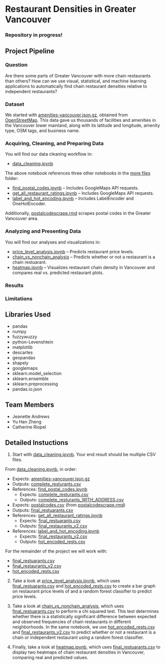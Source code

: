 # Restaurant Densities in Greater Vancouver

### Repository in progress!

## Project Pipeline

### Question
Are there some parts of Greater Vancouver with more chain restaurants than others? How can we use visual, statistical, and machine learning applications to automatically find chain restaurant densities relative to independent restaurants?

### Dataset
We started with [amenities-vancouver.json.gz](https://github.com/jeanetteandrews/RestaurantDensity/blob/master/amenities-vancouver.json.gz), obtained from [OpenStreetMap](www.openstreetmap.org). This data gave us thousands of facilities and amenities in the Vancouver lower mainland, along with its latitude and longitude, amenity type, OSM tags, and business name.

### Acquiring, Cleaning, and Preparing Data
You will find our data cleaning workflow in:
* [data_cleaning.ipynb](https://github.com/jeanetteandrews/RestaurantDensity/blob/master/data_cleaning.ipynb) <br />

The above notebook references three other notebooks in the [more files](https://github.com/jeanetteandrews/RestaurantDensity/tree/master/more_files) folder:

* [find_postal_codes.ipynb](https://github.com/jeanetteandrews/RestaurantDensity/blob/master/more_files/find_postal_codes.ipynb) – Includes GoogleMaps API requests.
* [get_all_restaurant_ratings.ipynb](https://github.com/jeanetteandrews/RestaurantDensity/blob/master/more_files/get_all_restaurant_ratings.ipynb) – Includes GoogleMaps API requests.
* [label_and_hot_encoding.ipynb](https://github.com/jeanetteandrews/RestaurantDensity/blob/master/more_files/label_and_hot_encoding.ipynb) – Includes LabelEncoder and OneHotEncoder.

Additionally, [postalcodescrape.rmd](https://github.com/jeanetteandrews/RestaurantDensity/blob/master/more_files/postalcodescrape.rmd) scrapes postal codes in the Greater Vancouver area.
      
### Analyzing and Presenting Data
You will find our analyses and visualizations in:

* [price_level_analysis.ipynb](https://github.com/jeanetteandrews/VancouverRestaurantDensity/blob/master/price_level_analysis.ipynb) – Predicts restaurant price levels.
* [chain_vs_nonchain_analysis](https://github.com/jeanetteandrews/VancouverRestaurantDensity/blob/master/chain_vs_nonchain_analysis.ipynb) – Predicts whether or not a restaurant is a chain restuarant.
* [heatmap.ipynb](https://github.com/jeanetteandrews/VancouverRestaurantDensity/blob/master/heatmap.ipynb) – Visualizes restaurant chain density in Vancouver and compares real vs. predicted restaurant plots.

### Results

### Limitations

## Libraries Used  
* pandas
* numpy  
* fuzzywuzzy  
* python-Levenshtein  
* matplotlib  
* descartes  
* geopandas  
* shapely  
* googlemaps  
* sklearn.model_selection  
* sklearn.ensemble  
* sklearn.preprocessing  
* pandas.io.json  

## Team Members
* Jeanette Andrews
* Yu Han Zheng
* Catherine Riopel
										 
## Detailed Instuctions
1. Start with [data_cleaning.ipynb](https://github.com/jeanetteandrews/RestaurantDensity/blob/master/data_cleaning.ipynb). Your end result should be multiple CSV files. 

From [data_cleaning.ipynb](https://github.com/jeanetteandrews/RestaurantDensity/blob/master/data_cleaning.ipynb), in order:

* Expects: [amenities-vancouver.json.gz](https://github.com/jeanetteandrews/RestaurantDensity/blob/master/amenities-vancouver.json.gz)
* Outputs: [complete_resturants.csv](https://github.com/jeanetteandrews/VancouverRestaurantDensity/blob/master/complete_restaurants.csv)
* References: [find_postal_codes.ipynb](https://github.com/jeanetteandrews/RestaurantDensity/blob/master/more_files/find_postal_codes.ipynb)
	* Expects: [complete_resturants.csv](https://github.com/jeanetteandrews/VancouverRestaurantDensity/blob/master/complete_restaurants.csv)
	* Outputs: [complete_resturants_WITH_ADDRESS.csv](https://github.com/jeanetteandrews/VancouverRestaurantDensity/blob/master/complete_restaurants_WITH_ADDRESS.csv)
* Expects: [postalcodes.csv](https://github.com/jeanetteandrews/VancouverRestaurantDensity/blob/master/postalcodes.csv) (from [postalcodescrape.rmd](https://github.com/jeanetteandrews/VancouverRestaurantDensity/blob/master/more_files/postalcodescrape.rmd))
* Outputs: [final_restuarants.csv](https://github.com/jeanetteandrews/VancouverRestaurantDensity/blob/master/final_restaurants.csv)
* References: [get_all_restaurant_ratings.ipynb](https://github.com/jeanetteandrews/RestaurantDensity/blob/master/more_files/get_all_restaurant_ratings.ipynb)
	* Expects: [final_restuarants.csv](https://github.com/jeanetteandrews/VancouverRestaurantDensity/blob/master/final_restaurants.csv)
	* Outputs: [final_restaurants_v2.csv](https://github.com/jeanetteandrews/VancouverRestaurantDensity/blob/master/final_restaurants_v2.csv)
* References: [label_and_hot_encoding.ipynb](https://github.com/jeanetteandrews/RestaurantDensity/blob/master/more_files/label_and_hot_encoding.ipynb)
	* Expects: [final_restaurants_v2.csv](https://github.com/jeanetteandrews/VancouverRestaurantDensity/blob/master/final_restaurants_v2.csv)
	* Outputs: [hot_encoded_rests.csv](https://github.com/jeanetteandrews/VancouverRestaurantDensity/blob/master/hot_encoded_rests.csv)
	  
For the remainder of the project we will work with: 
* [final_restuarants.csv](https://github.com/jeanetteandrews/VancouverRestaurantDensity/blob/master/final_restaurants.csv)
* [final_restaurants_v2.csv](https://github.com/jeanetteandrews/VancouverRestaurantDensity/blob/master/final_restaurants_v2.csv)
* [hot_encoded_rests.csv](https://github.com/jeanetteandrews/VancouverRestaurantDensity/blob/master/hot_encoded_rests.csv)
	 
2. Take a look at [price_level_analysis.ipynb](https://github.com/jeanetteandrews/VancouverRestaurantDensity/blob/master/price_level_analysis.ipynb), which uses [final_restuarants.csv](https://github.com/jeanetteandrews/VancouverRestaurantDensity/blob/master/final_restaurants.csv) and [hot_encoded_rests.csv](https://github.com/jeanetteandrews/VancouverRestaurantDensity/blob/master/hot_encoded_rests.csv) to create a bar graph on restaurant price levels of and a random forest classifier to predict price levels.
	
3. Take a look at [chain_vs_nonchain_analysis](https://github.com/jeanetteandrews/VancouverRestaurantDensity/blob/master/chain_vs_nonchain_analysis.ipynb), which uses [final_restuarants.csv](https://github.com/jeanetteandrews/VancouverRestaurantDensity/blob/master/final_restaurants.csv) to perform a chi squared test. This test determines whether there is a statistically significant difference between expected and observed frequencies of chain restaurants in different neighborhoods. In the same notebook, we use [hot_encoded_rests.csv](https://github.com/jeanetteandrews/VancouverRestaurantDensity/blob/master/hot_encoded_rests.csv) and [final_restaurants_v2.csv](https://github.com/jeanetteandrews/VancouverRestaurantDensity/blob/master/final_restaurants_v2.csv) to predict whether or not a restaurant is a chain or independent restaurant using a random forest classifier.
	
4. Finally, take a look at [heatmap.ipynb](https://github.com/jeanetteandrews/VancouverRestaurantDensity/blob/master/heatmap.ipynb), which uses [final_restuarants.csv](https://github.com/jeanetteandrews/VancouverRestaurantDensity/blob/master/final_restaurants.csv) to display two heatmaps of chain restaurant densities in Vancouver, comparing real and predicted values.
	
